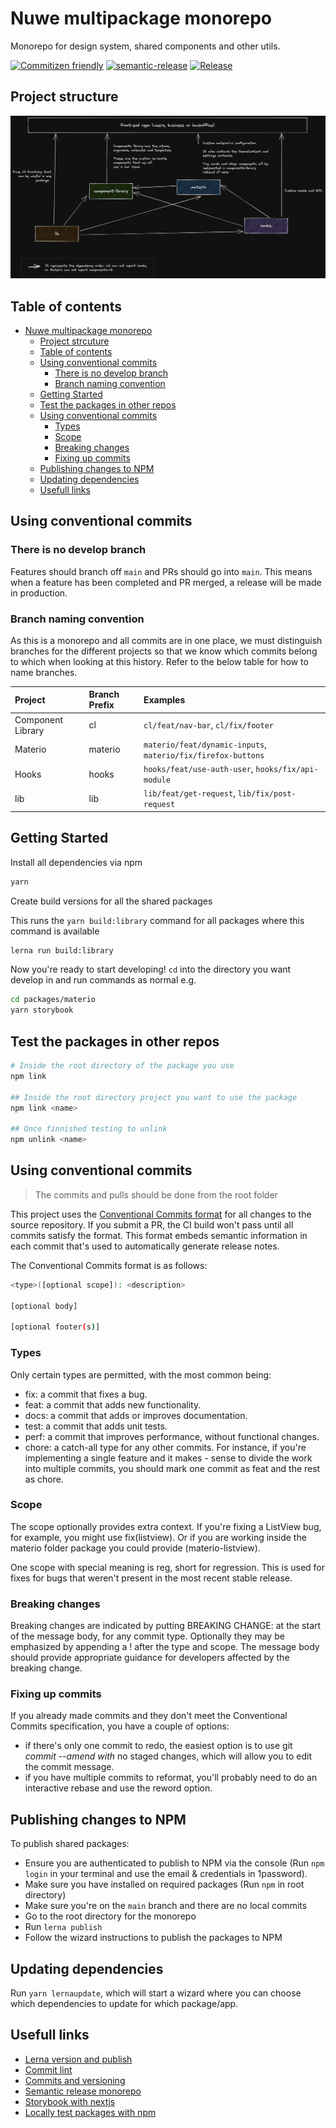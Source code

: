 # Nuwe multipackage monorepo

Monorepo for design system, shared components and other utils.

[![Commitizen friendly](https://img.shields.io/badge/commitizen-friendly-brightgreen.svg)](http://commitizen.github.io/cz-cli/) [![semantic-release](https://img.shields.io/badge/%20%20%F0%9F%93%A6%F0%9F%9A%80-semantic--release-e10079.svg)](https://github.com/semantic-release/semantic-release) [![Release](https://github.com/nuwe-io/components-v2/actions/workflows/release.yml/badge.svg)](https://github.com/nuwe-io/components-v2/actions/workflows/release.yml)

## Project structure

![Packages](./public/packages.png)

## Table of contents

- [Nuwe multipackage monorepo](#nuwe-multipackage-monorepo)
  - [Project strcuture](#project-strcuture)
  - [Table of contents](#table-of-contents)
  - [Using conventional commits](#using-conventional-commits)
    - [There is no develop branch](#there-is-no-develop-branch)
    - [Branch naming convention](#branch-naming-convention)
  - [Getting Started](#getting-started)
  - [Test the packages in other repos](#test-the-packages-in-other-repos)
  - [Using conventional commits](#using-conventional-commits-1)
    - [Types](#types)
    - [Scope](#scope)
    - [Breaking changes](#breaking-changes)
    - [Fixing up commits](#fixing-up-commits)
  - [Publishing changes to NPM](#publishing-changes-to-npm)
  - [Updating dependencies](#updating-dependencies)
  - [Usefull links](#usefull-links)

## Using conventional commits

### There is no develop branch

Features should branch off `main` and PRs should go into `main`. This means when a feature has been completed and PR merged, a release will be made in production.

### Branch naming convention

As this is a monorepo and all commits are in one place, we must distinguish branches for the different projects so that we know which commits belong to which when looking at this history. Refer to the below table for how to name branches.

| Project           | Branch Prefix | Examples                                                     |
| :---------------- | :------------ | :----------------------------------------------------------- |
| Component Library | cl            | `cl/feat/nav-bar`, `cl/fix/footer`                           |
| Materio           | materio       | `materio/feat/dynamic-inputs`, `materio/fix/firefox-buttons` |
| Hooks             | hooks         | `hooks/feat/use-auth-user`, `hooks/fix/api-module`           |
| lib               | lib           | `lib/feat/get-request`, `lib/fix/post-request`               |

## Getting Started

Install all dependencies via npm

```bash
yarn
```

Create build versions for all the shared packages

This runs the `yarn build:library` command for all packages where this command is available

```bash
lerna run build:library
```

Now you're ready to start developing! `cd` into the directory you want develop in and run commands as normal e.g.

```bash
cd packages/materio
yarn storybook
```

## Test the packages in other repos

```bash
# Inside the root directory of the package you use
npm link

## Inside the root directory project you want to use the package
npm link <name>

## Once finnished testing to unlink
npm unlink <name>
```

## Using conventional commits

> The commits and pulls should be done from the root folder

This project uses the [Conventional Commits format](https://www.conventionalcommits.org/en/v1.0.0/#summary) for all changes to the source repository. If you submit a PR, the CI build won't pass until all commits satisfy the format. This format embeds semantic information in each commit that's used to automatically generate release notes.

The Conventional Commits format is as follows:

```bash
<type>([optional scope]): <description>

[optional body]

[optional footer(s)]
```

### Types

Only certain types are permitted, with the most common being:

- fix: a commit that fixes a bug.
- feat: a commit that adds new functionality.
- docs: a commit that adds or improves documentation.
- test: a commit that adds unit tests.
- perf: a commit that improves performance, without functional changes.
- chore: a catch-all type for any other commits. For instance, if you're implementing a single feature and it makes - sense to divide the work into multiple commits, you should mark one commit as feat and the rest as chore.

### Scope

The scope optionally provides extra context. If you're fixing a ListView bug, for example, you might use fix(listview). Or if you are working inside the materio folder package you could provide (materio-listview).

One scope with special meaning is reg, short for regression. This is used for fixes for bugs that weren't present in the most recent stable release.

### Breaking changes

Breaking changes are indicated by putting BREAKING CHANGE: at the start of the message body, for any commit type. Optionally they may be emphasized by appending a ! after the type and scope. The message body should provide appropriate guidance for developers affected by the breaking change.

### Fixing up commits

If you already made commits and they don't meet the Conventional Commits specification, you have a couple of options:

- if there's only one commit to redo, the easiest option is to use git _commit --amend with_ no staged changes, which will allow you to edit the commit message.
- if you have multiple commits to reformat, you'll probably need to do an interactive rebase and use the reword option.

## Publishing changes to NPM

To publish shared packages:

- Ensure you are authenticated to publish to NPM via the console (Run `npm login` in your terminal and use the email & credentials in 1password).
- Make sure you have installed on required packages (Run `npm` in root directory)
- Make sure you're on the `main` branch and there are no local commits
- Go to the root directory for the monorepo
- Run `lerna publish`
- Follow the wizard instructions to publish the packages to NPM

## Updating dependencies

Run `yarn lernaupdate`, which will start a wizard where you can choose which dependencies to update for which package/app.

## Usefull links

- [Lerna version and publish](https://lerna.js.org/docs/features/version-and-publish)
- [Commit lint](https://github.com/conventional-changelog/commitlint)
- [Commits and versioning](https://levelup.gitconnected.com/improve-your-commits-and-versioning-in-javascript-56f72c0ab761)
- [Semantic release monorepo](https://github.com/pmowrer/semantic-release-monorepo)
- [Storybook with nextjs](https://itnext.io/nextjs-storybookjs-material-ui-jest-swr-fe2ff5cb9af8)
- [Locally test packages with npm](https://javascript.plainenglish.io/test-your-library-locally-with-npm-link-a5aa79d07270)
